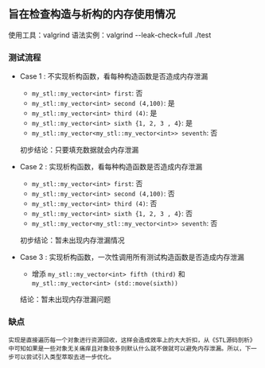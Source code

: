 ## 旨在检查构造与析构的内存使用情况

使用工具：valgrind
语法实例：valgrind --leak-check=full ./test

### 测试流程

* Case 1 : 不实现析构函数，看每种构造函数是否造成内存泄漏
    * `my_stl::my_vector<int> first`: 否
    * `my_stl::my_vector<int> second (4,100)`: 是
    * `my_stl::my_vector<int> third (4)`: 是
    * `my_stl::my_vector<int> sixth {1, 2, 3 , 4}`: 是
    * `my_stl::my_vector<my_stl::my_vector<int>> seventh`: 否

    初步结论：只要填充数据就会内存泄漏
* Case 2 : 实现析构函数，看每种构造函数是否造成内存泄漏
    * `my_stl::my_vector<int> first`: 否
    * `my_stl::my_vector<int> second (4,100)`: 否
    * `my_stl::my_vector<int> third (4)`: 否
    * `my_stl::my_vector<int> sixth {1, 2, 3 , 4}`: 否
    * `my_stl::my_vector<my_stl::my_vector<int>> seventh`: 否 

    初步结论：暂未出现内存泄漏情况
* Case 3 : 实现析构函数，一次性调用所有测试构造函数是否造成内存泄漏
    * 增添 `my_stl::my_vector<int> fifth (third)` 和 `my_stl::my_vector<int> (std::move(sixth))`

    结论：暂未出现内存泄漏问题

### 缺点

    实现是直接遍历每一个对象进行资源回收，这样会造成效率上的大大折扣，从《STL源码剖析》中可知如果是一些对象无关痛痒且对象较多则默认什么就不做就可以避免内存泄漏。所以，下一步可以尝试引入类型萃取去进一步优化。

